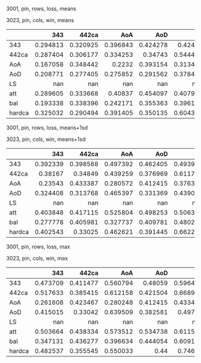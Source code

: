 3001, pin, rows, loss, means

3023, pin, cols, win, means

|        |        343 |      442ca |        AoA |        AoD |         LS |        att |        bal |     hardca |
|:-------|-----------:|-----------:|-----------:|-----------:|-----------:|-----------:|-----------:|-----------:|
| 343    |   0.294813 |   0.320925 |   0.396843 |   0.424278 |   0.42486  |   0.378704 |   0.421913 |   0.219188 |
| 442ca  |   0.287404 |   0.306177 |   0.334253 |   0.34743  |   0.544481 |   0.29729  |   0.325913 |   0.207681 |
| AoA    |   0.167058 |   0.348442 |   0.2232   |   0.393154 |   0.313437 |   0.245289 |   0.321787 |   0.315127 |
| AoD    |   0.208771 |   0.277405 |   0.275852 |   0.291562 |   0.378424 |   0.22332  |   0.255361 |   0.236953 |
| LS     | nan        | nan        | nan        | nan        | nan        | nan        | nan        | nan        |
| att    |   0.289605 |   0.333668 |   0.40837  |   0.454097 |   0.407944 |   0.375952 |   0.42804  |   0.23088  |
| bal    |   0.193338 |   0.338396 |   0.242171 |   0.355363 |   0.396148 |   0.258777 |   0.31511  |   0.282143 |
| hardca |   0.325032 |   0.290494 |   0.391405 |   0.350135 |   0.604332 |   0.326391 |   0.333068 |   0.186179 |

3001, pin, rows, loss, means+1sd

3023, pin, cols, win, means+1sd

|        |        343 |      442ca |        AoA |        AoD |         LS |        att |        bal |     hardca |
|:-------|-----------:|-----------:|-----------:|-----------:|-----------:|-----------:|-----------:|-----------:|
| 343    |   0.392339 |   0.398568 |   0.497392 |   0.462405 |   0.493947 |   0.414624 |   0.510821 |   0.25659  |
| 442ca  |   0.38167  |   0.34849  |   0.439259 |   0.376969 |   0.611793 |   0.371536 |   0.406926 |   0.242114 |
| AoA    |   0.23543  |   0.433387 |   0.280572 |   0.412415 |   0.376356 |   0.245289 |   0.379866 |   0.345725 |
| AoD    |   0.324408 |   0.313768 |   0.465397 |   0.331369 |   0.439072 |   0.313172 |   0.327312 |   0.271413 |
| LS     | nan        | nan        | nan        | nan        | nan        | nan        | nan        | nan        |
| att    |   0.403848 |   0.417115 |   0.525804 |   0.498253 |   0.506366 |   0.44081  |   0.520201 |   0.273543 |
| bal    |   0.277778 |   0.405981 |   0.327737 |   0.409781 |   0.480245 |   0.316499 |   0.397854 |   0.318217 |
| hardca |   0.402543 |   0.33025  |   0.462621 |   0.391445 |   0.662234 |   0.366087 |   0.4117   |   0.220161 |

3001, pin, rows, loss, max

3023, pin, cols, win, max

|        |        343 |      442ca |        AoA |        AoD |         LS |        att |        bal |     hardca |
|:-------|-----------:|-----------:|-----------:|-----------:|-----------:|-----------:|-----------:|-----------:|
| 343    |   0.473709 |   0.411477 |   0.560794 |   0.48059  |   0.596455 |   0.432937 |   0.562421 |   0.287934 |
| 442ca  |   0.517633 |   0.385415 |   0.612158 |   0.421504 |   0.668908 |   0.462223 |   0.577408 |   0.275181 |
| AoA    |   0.261608 |   0.423467 |   0.280248 |   0.412415 |   0.433474 |   0.245289 |   0.40547  |   0.347697 |
| AoD    |   0.415015 |   0.33042  |   0.639509 |   0.382581 |   0.49787  |   0.371522 |   0.44664  |   0.285957 |
| LS     | nan        | nan        | nan        | nan        | nan        | nan        | nan        | nan        |
| att    |   0.503664 |   0.438334 |   0.573512 |   0.534738 |   0.611503 |   0.461589 |   0.589784 |   0.308136 |
| bal    |   0.347131 |   0.436277 |   0.396634 |   0.444054 |   0.609158 |   0.322592 |   0.47737  |   0.343808 |
| hardca |   0.482537 |   0.355545 |   0.550033 |   0.44     |   0.74659  |   0.414471 |   0.522627 |   0.248581 |


